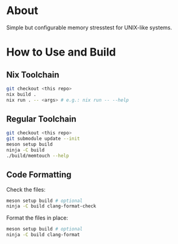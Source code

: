 # About

Simple but configurable memory stresstest for UNIX-like systems.

# How to Use and Build

## Nix Toolchain

```bash
git checkout <this repo>
nix build .
nix run . -- <args> # e.g.: nix run -- --help
```

## Regular Toolchain

```bash
git checkout <this repo>
git submodule update --init
meson setup build
ninja -C build
./build/memtouch --help
```

## Code Formatting 

Check the files:

```bash
meson setup build # optional 
ninja -C build clang-format-check
```


Format the files in place:

```bash
meson setup build # optional 
ninja -C build clang-format
```
